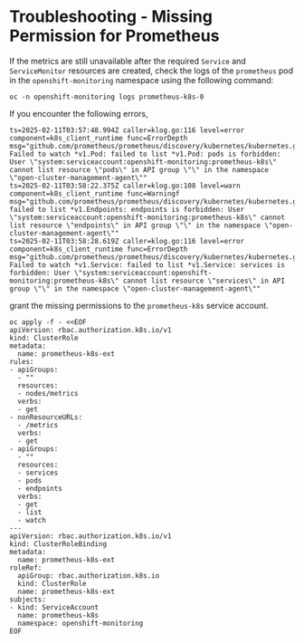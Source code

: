 # Troubleshooting - Missing Permission for Prometheus
If the metrics are still unavailable after the required `Service` and `ServiceMonitor` resources are created, check the logs of the `prometheus` pod in the `openshift-monitoring` namespace using the following command:
```
oc -n openshift-monitoring logs prometheus-k8s-0
```
If you encounter the following errors,
```
ts=2025-02-11T03:57:48.994Z caller=klog.go:116 level=error component=k8s_client_runtime func=ErrorDepth msg="github.com/prometheus/prometheus/discovery/kubernetes/kubernetes.go:556: Failed to watch *v1.Pod: failed to list *v1.Pod: pods is forbidden: User \"system:serviceaccount:openshift-monitoring:prometheus-k8s\" cannot list resource \"pods\" in API group \"\" in the namespace \"open-cluster-management-agent\""
ts=2025-02-11T03:58:22.375Z caller=klog.go:108 level=warn component=k8s_client_runtime func=Warningf msg="github.com/prometheus/prometheus/discovery/kubernetes/kubernetes.go:554: failed to list *v1.Endpoints: endpoints is forbidden: User \"system:serviceaccount:openshift-monitoring:prometheus-k8s\" cannot list resource \"endpoints\" in API group \"\" in the namespace \"open-cluster-management-agent\""
ts=2025-02-11T03:58:28.619Z caller=klog.go:116 level=error component=k8s_client_runtime func=ErrorDepth msg="github.com/prometheus/prometheus/discovery/kubernetes/kubernetes.go:555: Failed to watch *v1.Service: failed to list *v1.Service: services is forbidden: User \"system:serviceaccount:openshift-monitoring:prometheus-k8s\" cannot list resource \"services\" in API group \"\" in the namespace \"open-cluster-management-agent\""
```
grant the missing permissions to the `prometheus-k8s` service account.
```
oc apply -f - <<EOF
apiVersion: rbac.authorization.k8s.io/v1
kind: ClusterRole
metadata:
  name: prometheus-k8s-ext
rules:
- apiGroups:
  - ""
  resources:
  - nodes/metrics
  verbs:
  - get
- nonResourceURLs:
  - /metrics
  verbs:
  - get
- apiGroups:
  - ""
  resources:
  - services
  - pods
  - endpoints
  verbs:
  - get
  - list
  - watch
---
apiVersion: rbac.authorization.k8s.io/v1
kind: ClusterRoleBinding
metadata:
  name: prometheus-k8s-ext
roleRef:
  apiGroup: rbac.authorization.k8s.io
  kind: ClusterRole
  name: prometheus-k8s-ext
subjects:
- kind: ServiceAccount
  name: prometheus-k8s
  namespace: openshift-monitoring
EOF
```